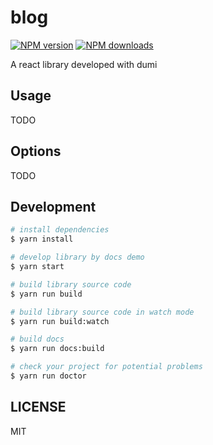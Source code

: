 # blog

[![NPM version](https://img.shields.io/npm/v/blog.svg?style=flat)](https://npmjs.org/package/blog)
[![NPM downloads](http://img.shields.io/npm/dm/blog.svg?style=flat)](https://npmjs.org/package/blog)

A react library developed with dumi

## Usage

TODO

## Options

TODO

## Development

```bash
# install dependencies
$ yarn install

# develop library by docs demo
$ yarn start

# build library source code
$ yarn run build

# build library source code in watch mode
$ yarn run build:watch

# build docs
$ yarn run docs:build

# check your project for potential problems
$ yarn run doctor
```

## LICENSE

MIT
